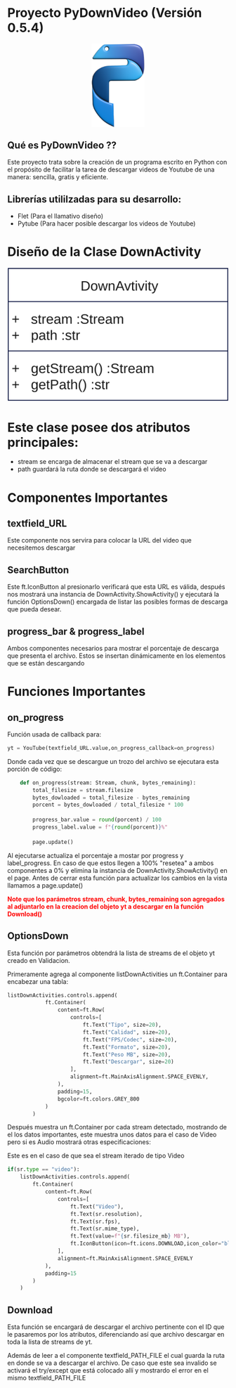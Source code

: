 # Proyecto PyDownVideo (Versión 0.5.4)

<div style="display: flex; justify-content: center; gap:100px;">
    <img src="./src/source/python.png" alt="PyDownVideo Logo" width="120"/>
</div>


## Qué es PyDownVideo ??

Este proyecto trata sobre la creación de un programa escrito en Python con el propósito de facilitar la tarea de descargar videos de Youtube de una manera: sencilla, gratis y eficiente.

## Librerías utililzadas para su desarrollo:

- Flet (Para el llamativo diseño)
- Pytube (Para hacer posible descargar los videos de Youtube)


# Diseño de la Clase DownActivity

<img src="./src/source/DownActivity.svg" alt="Python Lenguage Logo"/>

Este clase posee dos atributos principales:
===========================================

- stream se encarga de almacenar el stream que se va a descargar
- path guardará la ruta donde se descargará el video 

# Componentes Importantes

## textfield_URL
Este componente nos servira para colocar la URL del video que necesitemos descargar

## SearchButton
Este ft.IconButton al presionarlo verificará que esta URL es válida, después nos mostrará una instancia de DownActivity.ShowActivity() y ejecutará la función OptionsDown() encargada de listar las posibles formas de descarga que pueda desear.

## progress_bar & progress_label
Ambos componentes necesarios para mostrar el porcentaje de descarga que presenta el archivo. Estos se insertan dinámicamente en los elementos que se están descargando

# Funciones Importantes 

## on_progress
Función usada de callback para:
```python
yt = YouTube(textfield_URL.value,on_progress_callback=on_progress)
```
Donde cada vez que se descargue un trozo del archivo se ejecutara esta porción de código:
```python
    def on_progress(stream: Stream, chunk, bytes_remaining):
        total_filesize = stream.filesize
        bytes_dowloaded = total_filesize - bytes_remaining
        porcent = bytes_dowloaded / total_filesize * 100 

        progress_bar.value = round(porcent) / 100
        progress_label.value = f"{round(porcent)}%"

        page.update()
```
Al ejecutarse actualiza el porcentaje a mostar por progress y label_progress. En caso de que estos llegen a 100% "resetea" a ambos componentes a 0% y elimina la instancia de DownActivity.ShowActivity() en el page.
Antes de cerrar esta función para actualizar los cambios en la vista llamamos a page.update()

<p style="color: red; font-weight: bold">Note que los parámetros stream, chunk, bytes_remaining son agregados al adjuntarlo en la creacion del objeto yt a descargar en la función Download()</p>


## OptionsDown
Esta función por parámetros obtendrá la lista de streams de el objeto yt creado en Validacion.

Primeramente agrega al componente listDownActivities un ft.Container para encabezar una tabla:
```python
listDownActivities.controls.append(
            ft.Container(
                content=ft.Row(
                    controls=[
                        ft.Text("Tipo", size=20),
                        ft.Text("Calidad", size=20),
                        ft.Text("FPS/Codec", size=20),
                        ft.Text("Formato", size=20),
                        ft.Text("Peso MB", size=20),
                        ft.Text("Descargar", size=20)
                    ],
                    alignment=ft.MainAxisAlignment.SPACE_EVENLY,
                ),
                padding=15,
                bgcolor=ft.colors.GREY_800
            )
        )
```

Después muestra un ft.Container por cada stream detectado, mostrando de el los datos importantes, este muestra unos datos para el caso de Video pero si es Audio mostrará otras especificaciones:

Este es en el caso de que sea el stream iterado de tipo Video
```python
if(sr.type == "video"):
    listDownActivities.controls.append(
        ft.Container(
            content=ft.Row(
                controls=[
                    ft.Text("Video"),
                    ft.Text(sr.resolution),
                    ft.Text(sr.fps),
                    ft.Text(sr.mime_type),
                    ft.Text(value=f"{sr.filesize_mb} MB"),
                    ft.IconButton(icon=ft.icons.DOWNLOAD,icon_color="blue600",tooltip="Download", on_click=lambda e: Download(sr.itag))
                ],
                alignment=ft.MainAxisAlignment.SPACE_EVENLY
            ),
            padding=15
        )
    )
```


## Download
Esta función se encargará de descargar el archivo pertinente con el ID que le pasaremos por los atributos, diferenciando así que archivo descargar en toda la lista de streams de yt. 

Además de leer a el componente textfield_PATH_FILE el cual guarda la ruta en donde se va a descargar el archivo. De caso que este sea invalido se activará el try/except que está colocado allí y mostrardo el error en el mismo textfield_PATH_FILE